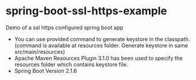 # spring-boot-ssl-https-example
Demo of a ssl https configured spring boot app


- You can use provided command to generate keystore in the classpath. (command is available at resources folder. Generate keystore in same src/main/resources)
- Apache Maven Resources Plugin 3.1.0 has been used to specify the resources folder which contains keystore file.
- Spring Boot Version 2.1.6
